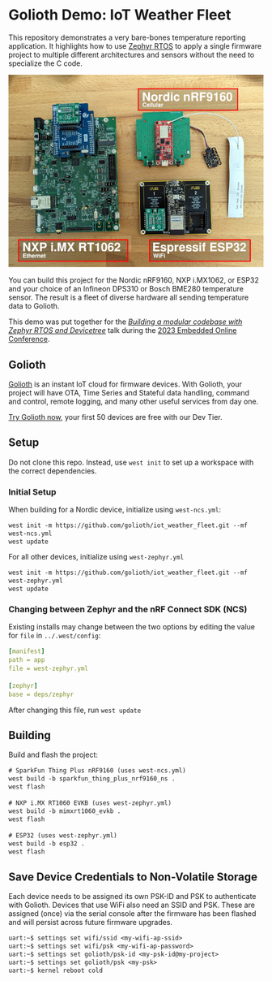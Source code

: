 # Golioth Demo: IoT Weather Fleet

This repository demonstrates a very bare-bones temperature reporting
application. It highlights how to use [Zephyr
RTOS](https://www.zephyrproject.org/) to apply a single firmware project to
multiple different architectures and sensors without the need to specialize the
C code.

![Several chip architectures running the same Zephyr code](img/many_weather_devices_microcontrollers_scaled.jpg)

You can build this project for the Nordic nRF9160, NXP i.MX1062, or ESP32 and
your choice of an Infineon DPS310 or Bosch BME280 temperature sensor. The result
is a fleet of diverse hardware all sending temperature data to Golioth.

This demo was put together for the [*Building a modular codebase with Zephyr
RTOS and
Devicetree*](https://embeddedonlineconference.com/session/Building_a_Modular_Codebase_with_Zephyr_RTOS_and_Devicetree)
talk during the [2023 Embedded Online
Conference](https://embeddedonlineconference.com/).

## Golioth

[Golioth](https://golioth.io/) is an instant IoT cloud for firmware devices.
With Golioth, your project will have OTA, Time Series and Stateful data handling,
command and control, remote logging, and many other useful services from day
one.

[Try Golioth now](https://console.golioth.io/), your first 50 devices are free
with our Dev Tier.

## Setup

Do not clone this repo. Instead, use `west init` to set up a workspace with the
correct dependencies.

### Initial Setup

When building for a Nordic device, initialize using `west-ncs.yml`:

```
west init -m https://github.com/golioth/iot_weather_fleet.git --mf west-ncs.yml
west update
```

For all other devices, initialize using `west-zephyr.yml`

```
west init -m https://github.com/golioth/iot_weather_fleet.git --mf west-zephyr.yml
west update
```

### Changing between Zephyr and the nRF Connect SDK (NCS)

Existing installs may change between the two options by editing the value for
`file` in `../.west/config`:

```yaml
[manifest]
path = app
file = west-zephyr.yml

[zephyr]
base = deps/zephyr
```

After changing this file, run `west update`

## Building

Build and flash the project:

```
# SparkFun Thing Plus nRF9160 (uses west-ncs.yml)
west build -b sparkfun_thing_plus_nrf9160_ns .
west flash

# NXP i.MX RT1060 EVKB (uses west-zephyr.yml)
west build -b mimxrt1060_evkb .
west flash

# ESP32 (uses west-zephyr.yml)
west build -b esp32 .
west flash
```

## Save Device Credentials to Non-Volatile Storage

Each device needs to be assigned its own PSK-ID and PSK to authenticate with
Golioth. Devices that use WiFi also need an SSID and PSK. These are assigned
(once) via the serial console after the firmware has been flashed and will
persist across future firmware upgrades.

```
uart:~$ settings set wifi/ssid <my-wifi-ap-ssid>
uart:~$ settings set wifi/psk <my-wifi-ap-password>
uart:~$ settings set golioth/psk-id <my-psk-id@my-project>
uart:~$ settings set golioth/psk <my-psk>
uart:~$ kernel reboot cold
```

